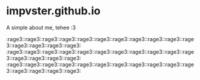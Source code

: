 # impvster.github.io

A simple about me, tehee :3

:rage3::rage3::rage3::rage3::rage3::rage3::rage3::rage3::rage3::rage3::rage3::rage3::rage3::rage3::rage3:
:rage3::rage3::rage3::rage3::rage3::rage3::rage3::rage3::rage3::rage3::rage3::rage3::rage3::rage3::rage3:
:rage3::rage3::rage3::rage3::rage3::rage3::rage3::rage3::rage3::rage3::rage3::rage3::rage3::rage3::rage3:
